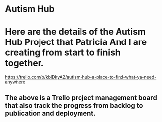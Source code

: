# Autism Hub
 
# Here are the details of the Autism Hub Project that Patricia And I are creating from start to finish together.

https://trello.com/b/kblDkyA2/autism-hub-a-place-to-find-what-ya-need-anywhere

## The above is a Trello project management board that also track the progress from backlog to publication and deployment. 